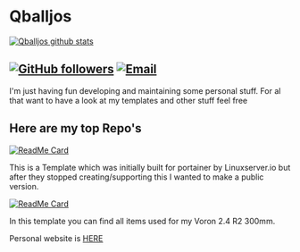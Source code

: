 # Qballjos

[![Qballjos github stats](https://github-readme-stats.vercel.app/api?username=Qballjos&show_icons=true&theme=algolia)](https://github.com/Qballjos)

[![GitHub followers](https://img.shields.io/github/followers/Qballjos?color=%234518f5&logo=github&logoColor=%23403d3d&style=for-the-badge)](https://github.com/Qballjos)
[![Email](https://img.shields.io/badge/Email-qballjos%40gmail.com-234518f?color=%234518f5&logo=gmail&logoColor=%23403d3d&style=for-the-badge)](mailto:qballjos@gmail.com)
---
I'm just having fun developing and maintaining some personal stuff. For al that want to have a look at my templates and other stuff feel free

## Here are my top Repo's

[![ReadMe Card](https://github-readme-stats.vercel.app/api/pin?username=qballjos&repo=portainer_templates&theme=algolia)](https://github.com/Qballjos/portainer_templates)   

This is a Template which was initially built for portainer by Linuxserver.io but after they stopped creating/supporting this I wanted to make a public version.

[![ReadMe Card](https://github-readme-stats.vercel.app/api/pin?username=qballjos&repo=Voron-2.4-Otopus-pro-EBB36-U2C-CAN&theme=algolia)](https://github.com/Qballjos/Voron-2.4-Otopus-pro-EBB36-U2C-CAN)  


In this template you can find all items used for my Voron 2.4 R2 300mm.

Personal website is [HERE](https://josvisserict.nl)
